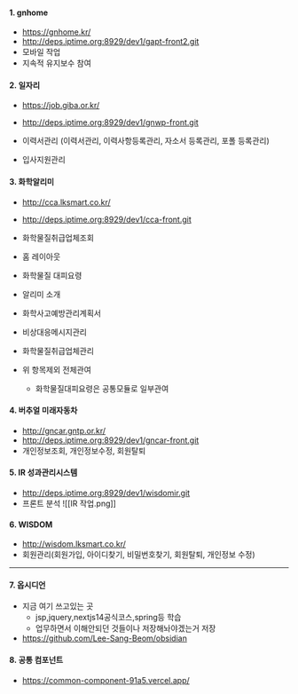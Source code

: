 #### 1. gnhome
 - https://gnhome.kr/
 - http://deps.iptime.org:8929/dev1/gapt-front2.git
  - 모바일 작업
  - 지속적 유지보수 참여
#### 2. 일자리
- https://job.giba.or.kr/
- http://deps.iptime.org:8929/dev1/gnwp-front.git

- 이력서관리 (이력서관리, 이력사항등록관리, 자소서 등록관리, 포폴 등록관리)
- 입사지원관리
#### 3. 화학알리미
- http://cca.lksmart.co.kr/
- http://deps.iptime.org:8929/dev1/cca-front.git

- 화학물질취급업체조회
- 홈 레이아웃
- 화학물질 대피요령
- 알리미 소개
- 화학사고예방관리계획서
- 비상대응메시지관리
- 화학물질취급업체관리

- 위 항목제외 전체관여
	- 화학물질대피요령은 공통모듈로 일부관여
#### 4. 버추얼 미래자동차
- http://gncar.gntp.or.kr/
- http://deps.iptime.org:8929/dev1/gncar-front.git
- 개인정보조회, 개인정보수정, 회원탈퇴
#### 5. IR 성과관리시스템
- http://deps.iptime.org:8929/dev1/wisdomir.git
- 프론트 분석
![[IR 작업.png]]

#### 6. WISDOM
- http://wisdom.lksmart.co.kr/
- 회원관리(회원가입, 아이디찾기, 비밀번호찾기, 회원탈퇴, 개인정보 수정)

---

#### 7. 옵시디언
- 지금 여기 쓰고있는 곳
	- jsp,jquery,nextjs14공식코스,spring등 학습
	- 업무하면서 이해안되던 것들이나 저장해놔야겠는거 저장
- https://github.com/Lee-Sang-Beom/obsidian

#### 8. 공통 컴포넌트
- https://common-component-91a5.vercel.app/